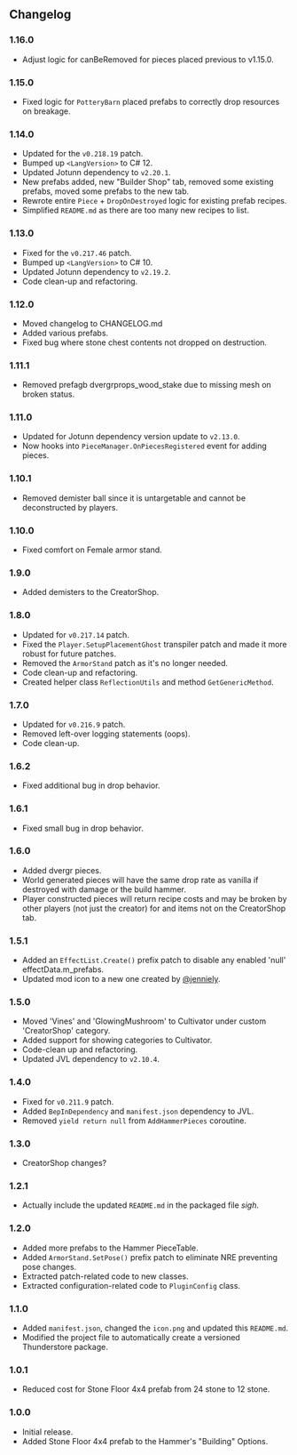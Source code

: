 ## Changelog

### 1.16.0

  * Adjust logic for canBeRemoved for pieces placed previous to v1.15.0.

### 1.15.0

  * Fixed logic for `PotteryBarn` placed prefabs to correctly drop resources on breakage.

### 1.14.0

  * Updated for the `v0.218.19` patch.
  * Bumped up `<LangVersion>` to C# 12.
  * Updated Jotunn dependency to `v2.20.1`.
  * New prefabs added, new "Builder Shop" tab, removed some existing prefabs, moved some prefabs to the new tab.
  * Rewrote entire `Piece` + `DropOnDestroyed` logic for existing prefab recipes.
  * Simplified `README.md` as there are too many new recipes to list.

### 1.13.0

  * Fixed for the `v0.217.46` patch.
  * Bumped up `<LangVersion>` to C# 10.
  * Updated Jotunn dependency to `v2.19.2`.
  * Code clean-up and refactoring.

### 1.12.0

  * Moved changelog to CHANGELOG.md
  * Added various prefabs.
  * Fixed bug where stone chest contents not dropped on destruction.

### 1.11.1

  * Removed prefagb dvergrprops_wood_stake due to missing mesh on broken status.

### 1.11.0

  * Updated for Jotunn dependency version update to `v2.13.0`.
  * Now hooks into `PieceManager.OnPiecesRegistered` event for adding pieces.

### 1.10.1

  * Removed demister ball since it is untargetable and cannot be deconstructed by players.

### 1.10.0

  * Fixed comfort on Female armor stand.

### 1.9.0

  * Added demisters to the CreatorShop.

### 1.8.0

  * Updated for `v0.217.14` patch.
  * Fixed the `Player.SetupPlacementGhost` transpiler patch and made it more robust for future patches.
  * Removed the `ArmorStand` patch as it's no longer needed.
  * Code clean-up and refactoring.
  * Created helper class `ReflectionUtils` and method `GetGenericMethod`.

### 1.7.0

  * Updated for `v0.216.9` patch.
  * Removed left-over logging statements (oops).
  * Code clean-up.

### 1.6.2

  * Fixed additional bug in drop behavior.

### 1.6.1

  * Fixed small bug in drop behavior.

### 1.6.0

  * Added dvergr pieces.
  * World generated pieces will have the same drop rate as vanilla if destroyed with damage or the build hammer.
  * Player constructed pieces will return recipe costs and may be broken by other players (not just the creator) for
    and items not on the CreatorShop tab.

### 1.5.1

  * Added an `EffectList.Create()` prefix patch to disable any enabled 'null' effectData.m_prefabs.
  * Updated mod icon to a new one created by [@jenniely](https://twitter.com/jenniely).

### 1.5.0

  * Moved 'Vines' and 'GlowingMushroom' to Cultivator under custom 'CreatorShop' category.
  * Added support for showing categories to Cultivator.
  * Code-clean up and refactoring.
  * Updated JVL dependency to `v2.10.4`.

### 1.4.0

  * Fixed for `v0.211.9` patch.
  * Added `BepInDependency` and `manifest.json` dependency to JVL.
  * Removed `yield return null` from `AddHammerPieces` coroutine.

### 1.3.0

  * CreatorShop changes?

### 1.2.1

  * Actually include the updated `README.md` in the packaged file *sigh*.

### 1.2.0

  * Added more prefabs to the Hammer PieceTable.
  * Added `ArmorStand.SetPose()` prefix patch to eliminate NRE preventing pose changes.
  * Extracted patch-related code to new classes.
  * Extracted configuration-related code to `PluginConfig` class.

### 1.1.0

  * Added `manifest.json`, changed the `icon.png` and updated this `README.md`.
  * Modified the project file to automatically create a versioned Thunderstore package.

### 1.0.1

  * Reduced cost for Stone Floor 4x4 prefab from 24 stone to 12 stone.

### 1.0.0

  * Initial release.
  * Added Stone Floor 4x4 prefab to the Hammer's "Building" Options. 